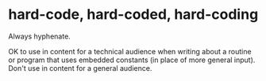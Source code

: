 # hard-code, hard-coded, hard-coding

Always hyphenate. 

OK to use in content for a technical audience when writing about a routine or program 
that uses embedded constants (in place of more general input). Don't use in content 
for a general audience.
